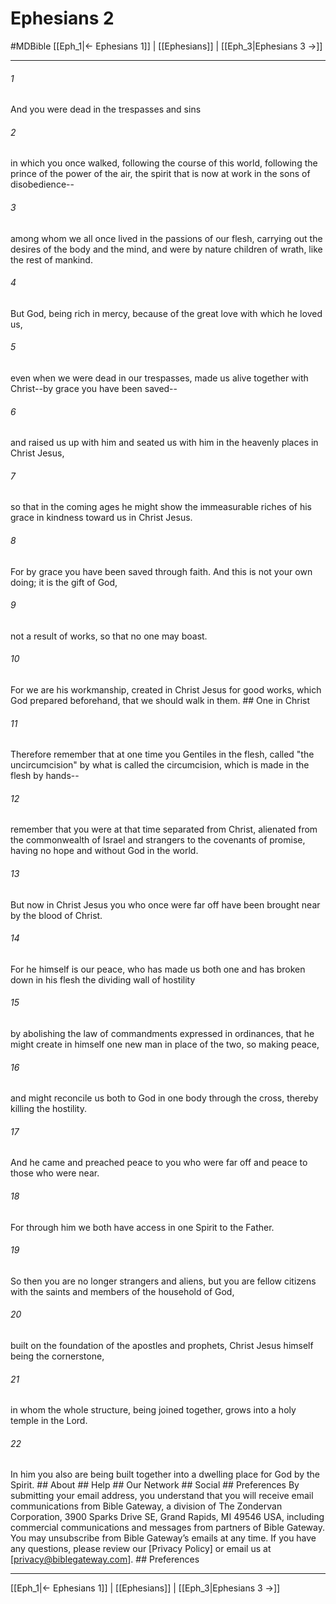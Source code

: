 # Ephesians 2
#MDBible
[[Eph_1|← Ephesians 1]] | [[Ephesians]] | [[Eph_3|Ephesians 3 →]]

***






###### 1 


And you were dead in the trespasses and sins 





###### 2 


in which you once walked, following the course of this world, following the prince of the power of the air, the spirit that is now at work in the sons of disobedience-- 





###### 3 


among whom we all once lived in the passions of our flesh, carrying out the desires of the body and the mind, and were by nature children of wrath, like the rest of mankind. 





###### 4 


But God, being rich in mercy, because of the great love with which he loved us, 





###### 5 


even when we were dead in our trespasses, made us alive together with Christ--by grace you have been saved-- 





###### 6 


and raised us up with him and seated us with him in the heavenly places in Christ Jesus, 





###### 7 


so that in the coming ages he might show the immeasurable riches of his grace in kindness toward us in Christ Jesus. 





###### 8 


For by grace you have been saved through faith. And this is not your own doing; it is the gift of God, 





###### 9 


not a result of works, so that no one may boast. 





###### 10 


For we are his workmanship, created in Christ Jesus for good works, which God prepared beforehand, that we should walk in them. ## One in Christ 





###### 11 


Therefore remember that at one time you Gentiles in the flesh, called "the uncircumcision" by what is called the circumcision, which is made in the flesh by hands-- 





###### 12 


remember that you were at that time separated from Christ, alienated from the commonwealth of Israel and strangers to the covenants of promise, having no hope and without God in the world. 





###### 13 


But now in Christ Jesus you who once were far off have been brought near by the blood of Christ. 





###### 14 


For he himself is our peace, who has made us both one and has broken down in his flesh the dividing wall of hostility 





###### 15 


by abolishing the law of commandments expressed in ordinances, that he might create in himself one new man in place of the two, so making peace, 





###### 16 


and might reconcile us both to God in one body through the cross, thereby killing the hostility. 





###### 17 


And he came and preached peace to you who were far off and peace to those who were near. 





###### 18 


For through him we both have access in one Spirit to the Father. 





###### 19 


So then you are no longer strangers and aliens, but you are fellow citizens with the saints and members of the household of God, 





###### 20 


built on the foundation of the apostles and prophets, Christ Jesus himself being the cornerstone, 





###### 21 


in whom the whole structure, being joined together, grows into a holy temple in the Lord. 





###### 22 


In him you also are being built together into a dwelling place for God by the Spirit. ## About ## Help ## Our Network ## Social ## Preferences By submitting your email address, you understand that you will receive email communications from Bible Gateway, a division of The Zondervan Corporation, 3900 Sparks Drive SE, Grand Rapids, MI 49546 USA, including commercial communications and messages from partners of Bible Gateway. You may unsubscribe from Bible Gateway&rsquo;s emails at any time. If you have any questions, please review our [Privacy Policy] or email us at [privacy@biblegateway.com]. ## Preferences

***

[[Eph_1|← Ephesians 1]] | [[Ephesians]] | [[Eph_3|Ephesians 3 →]]
